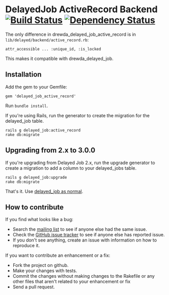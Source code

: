 # DelayedJob ActiveRecord Backend [![Build Status](http://travis-ci.org/collectiveidea/delayed_job_active_record.png)](https://travis-ci.org/collectiveidea/delayed_job_active_record) [![Dependency Status](https://gemnasium.com/collectiveidea/delayed_job_active_record.png)](https://gemnasium.com/collectiveidea/delayed_job_active_record)

The only difference in drewda_delayed_job_active_record is in `lib/delayed/backend/active_record.rb`: 

    attr_accessible ... :unique_id, :is_locked

This makes it compatible with drewda_delayed_job.

## Installation

Add the gem to your Gemfile:

    gem 'delayed_job_active_record'

Run `bundle install`.

If you're using Rails, run the generator to create the migration for the delayed_job table.

    rails g delayed_job:active_record
    rake db:migrate
    
## Upgrading from 2.x to 3.0.0

If you're upgrading from Delayed Job 2.x, run the upgrade generator to create a migration to add a column to your delayed_jobs table.

    rails g delayed_job:upgrade
    rake db:migrate

That's it. Use [delayed_job as normal](http://github.com/collectiveidea/delayed_job).

## How to contribute

If you find what looks like a bug:

* Search the [mailing list](http://groups.google.com/group/delayed_job) to see if anyone else had the same issue.
* Check the [GitHub issue tracker](http://github.com/collectiveidea/delayed_job_active_record/issues/) to see if anyone else has reported issue.
* If you don't see anything, create an issue with information on how to reproduce it.

If you want to contribute an enhancement or a fix:

* Fork the project on github.
* Make your changes with tests.
* Commit the changes without making changes to the Rakefile or any other files that aren't related to your enhancement or fix
* Send a pull request.
